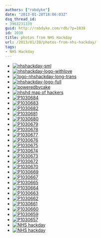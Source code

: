 ```yaml
---
authors: ["robdyke"]
date: "2013-01-28T18:06:03Z"
dsq_thread_id:
- 3963231339
guid: http://robdyke.com/rdb/?p=1038
id: 1038
title: photos from NHS Hackday
url: /2013/01/28/photos-from-nhs-hackday/
tags:
- NHS Hackday
---
```

<div class='photonic-flickr-stream photonic-stream '>
  <ul class='title-display-tooltip'>
    <li class="photonic-flickr-image photonic-flickr-photo photonic-pad-photos">
      <a  class='launch-gallery-fancybox fancybox'  rel='lightbox-photonic-flickr-stream-1'  href="https://farm9.static.flickr.com/8229/8423872303_5a30c6329c_z.jpg" title="<a href=&#039;https://www.flickr.com/photos/90867769@N08/8423872303&#039; >nhshackday-sml</a>" ><img alt="nhshackday-sml" src="https://farm9.static.flickr.com/8229/8423872303_5a30c6329c_s.jpg" /></a>
    </li>
    <li class="photonic-flickr-image photonic-flickr-photo photonic-pad-photos">
      <a  class='launch-gallery-fancybox fancybox'  rel='lightbox-photonic-flickr-stream-1'  href="https://farm9.static.flickr.com/8501/8424961948_cc30b43a60_z.jpg" title="<a href=&#039;https://www.flickr.com/photos/90867769@N08/8424961948&#039; >nhshackday-logo-withlove</a>" ><img alt="nhshackday-logo-withlove" src="https://farm9.static.flickr.com/8501/8424961948_cc30b43a60_s.jpg" /></a>
    </li>
    <li class="photonic-flickr-image photonic-flickr-photo photonic-pad-photos">
      <a  class='launch-gallery-fancybox fancybox'  rel='lightbox-photonic-flickr-stream-1'  href="https://farm9.static.flickr.com/8045/8423872325_738251d339_z.jpg" title="<a href=&#039;https://www.flickr.com/photos/90867769@N08/8423872325&#039; >logo-nhshackday-long-trans</a>" ><img alt="logo-nhshackday-long-trans" src="https://farm9.static.flickr.com/8045/8423872325_738251d339_s.jpg" /></a>
    </li>
    <li class="photonic-flickr-image photonic-flickr-photo photonic-pad-photos">
      <a  class='launch-gallery-fancybox fancybox'  rel='lightbox-photonic-flickr-stream-1'  href="https://farm9.static.flickr.com/8331/8423872337_53893c5c10_z.jpg" title="<a href=&#039;https://www.flickr.com/photos/90867769@N08/8423872337&#039; >nhshackday-logo-full</a>" ><img alt="nhshackday-logo-full" src="https://farm9.static.flickr.com/8331/8423872337_53893c5c10_s.jpg" /></a>
    </li>
    <li class="photonic-flickr-image photonic-flickr-photo photonic-pad-photos">
      <a  class='launch-gallery-fancybox fancybox'  rel='lightbox-photonic-flickr-stream-1'  href="https://farm9.static.flickr.com/8332/8423872371_1e3b3371b2_z.jpg" title="<a href=&#039;https://www.flickr.com/photos/90867769@N08/8423872371&#039; >poweredbycake</a>" ><img alt="poweredbycake" src="https://farm9.static.flickr.com/8332/8423872371_1e3b3371b2_s.jpg" /></a>
    </li>
    <li class="photonic-flickr-image photonic-flickr-photo photonic-pad-photos">
      <a  class='launch-gallery-fancybox fancybox'  rel='lightbox-photonic-flickr-stream-1'  href="https://farm9.static.flickr.com/8465/8424960790_05c95caee4_z.jpg" title="<a href=&#039;https://www.flickr.com/photos/90867769@N08/8424960790&#039; >nhshd map of hackers</a>" ><img alt="nhshd map of hackers" src="https://farm9.static.flickr.com/8465/8424960790_05c95caee4_s.jpg" /></a>
    </li>
    <li class="photonic-flickr-image photonic-flickr-photo photonic-pad-photos">
      <a  class='launch-gallery-fancybox fancybox'  rel='lightbox-photonic-flickr-stream-1'  href="https://farm9.static.flickr.com/8191/8423566921_f83501a906_z.jpg" title="<a href=&#039;https://www.flickr.com/photos/90867769@N08/8423566921&#039; >P1030684</a>" ><img alt="P1030684" src="https://farm9.static.flickr.com/8191/8423566921_f83501a906_s.jpg" /></a>
    </li>
    <li class="photonic-flickr-image photonic-flickr-photo photonic-pad-photos">
      <a  class='launch-gallery-fancybox fancybox'  rel='lightbox-photonic-flickr-stream-1'  href="https://farm9.static.flickr.com/8074/8423567011_aa8b8873b2_z.jpg" title="<a href=&#039;https://www.flickr.com/photos/90867769@N08/8423567011&#039; >P1030683</a>" ><img alt="P1030683" src="https://farm9.static.flickr.com/8074/8423567011_aa8b8873b2_s.jpg" /></a>
    </li>
    <li class="photonic-flickr-image photonic-flickr-photo photonic-pad-photos">
      <a  class='launch-gallery-fancybox fancybox'  rel='lightbox-photonic-flickr-stream-1'  href="https://farm9.static.flickr.com/8185/8424658016_045145119a_z.jpg" title="<a href=&#039;https://www.flickr.com/photos/90867769@N08/8424658016&#039; >P1030682</a>" ><img alt="P1030682" src="https://farm9.static.flickr.com/8185/8424658016_045145119a_s.jpg" /></a>
    </li>
    <li class="photonic-flickr-image photonic-flickr-photo photonic-pad-photos">
      <a  class='launch-gallery-fancybox fancybox'  rel='lightbox-photonic-flickr-stream-1'  href="https://farm9.static.flickr.com/8043/8423567311_7c392e5cfc_z.jpg" title="<a href=&#039;https://www.flickr.com/photos/90867769@N08/8423567311&#039; >P1030681</a>" ><img alt="P1030681" src="https://farm9.static.flickr.com/8043/8423567311_7c392e5cfc_s.jpg" /></a>
    </li>
    <li class="photonic-flickr-image photonic-flickr-photo photonic-pad-photos">
      <a  class='launch-gallery-fancybox fancybox'  rel='lightbox-photonic-flickr-stream-1'  href="https://farm9.static.flickr.com/8235/8424658236_bd512d4de5_z.jpg" title="<a href=&#039;https://www.flickr.com/photos/90867769@N08/8424658236&#039; >P1030680</a>" ><img alt="P1030680" src="https://farm9.static.flickr.com/8235/8424658236_bd512d4de5_s.jpg" /></a>
    </li>
    <li class="photonic-flickr-image photonic-flickr-photo photonic-pad-photos">
      <a  class='launch-gallery-fancybox fancybox'  rel='lightbox-photonic-flickr-stream-1'  href="https://farm9.static.flickr.com/8358/8423567563_e3fd5f2d5d_z.jpg" title="<a href=&#039;https://www.flickr.com/photos/90867769@N08/8423567563&#039; >P1030679</a>" ><img alt="P1030679" src="https://farm9.static.flickr.com/8358/8423567563_e3fd5f2d5d_s.jpg" /></a>
    </li>
    <li class="photonic-flickr-image photonic-flickr-photo photonic-pad-photos">
      <a  class='launch-gallery-fancybox fancybox'  rel='lightbox-photonic-flickr-stream-1'  href="https://farm9.static.flickr.com/8330/8424658474_854f19c54f_z.jpg" title="<a href=&#039;https://www.flickr.com/photos/90867769@N08/8424658474&#039; >P1030678</a>" ><img alt="P1030678" src="https://farm9.static.flickr.com/8330/8424658474_854f19c54f_s.jpg" /></a>
    </li>
    <li class="photonic-flickr-image photonic-flickr-photo photonic-pad-photos">
      <a  class='launch-gallery-fancybox fancybox'  rel='lightbox-photonic-flickr-stream-1'  href="https://farm9.static.flickr.com/8195/8423567859_02cdb11f6f_z.jpg" title="<a href=&#039;https://www.flickr.com/photos/90867769@N08/8423567859&#039; >P1030677</a>" ><img alt="P1030677" src="https://farm9.static.flickr.com/8195/8423567859_02cdb11f6f_s.jpg" /></a>
    </li>
    <li class="photonic-flickr-image photonic-flickr-photo photonic-pad-photos">
      <a  class='launch-gallery-fancybox fancybox'  rel='lightbox-photonic-flickr-stream-1'  href="https://farm9.static.flickr.com/8075/8424658826_eca83dcf00_z.jpg" title="<a href=&#039;https://www.flickr.com/photos/90867769@N08/8424658826&#039; >P1030676</a>" ><img alt="P1030676" src="https://farm9.static.flickr.com/8075/8424658826_eca83dcf00_s.jpg" /></a>
    </li>
    <li class="photonic-flickr-image photonic-flickr-photo photonic-pad-photos">
      <a  class='launch-gallery-fancybox fancybox'  rel='lightbox-photonic-flickr-stream-1'  href="https://farm9.static.flickr.com/8093/8423568259_0afaee9ec7_z.jpg" title="<a href=&#039;https://www.flickr.com/photos/90867769@N08/8423568259&#039; >P1030675</a>" ><img alt="P1030675" src="https://farm9.static.flickr.com/8093/8423568259_0afaee9ec7_s.jpg" /></a>
    </li>
    <li class="photonic-flickr-image photonic-flickr-photo photonic-pad-photos">
      <a  class='launch-gallery-fancybox fancybox'  rel='lightbox-photonic-flickr-stream-1'  href="https://farm9.static.flickr.com/8053/8424659100_be62bcb6f1_z.jpg" title="<a href=&#039;https://www.flickr.com/photos/90867769@N08/8424659100&#039; >P1030674</a>" ><img alt="P1030674" src="https://farm9.static.flickr.com/8053/8424659100_be62bcb6f1_s.jpg" /></a>
    </li>
    <li class="photonic-flickr-image photonic-flickr-photo photonic-pad-photos">
      <a  class='launch-gallery-fancybox fancybox'  rel='lightbox-photonic-flickr-stream-1'  href="https://farm9.static.flickr.com/8093/8423568561_a4b805e60e_z.jpg" title="<a href=&#039;https://www.flickr.com/photos/90867769@N08/8423568561&#039; >P1030673</a>" ><img alt="P1030673" src="https://farm9.static.flickr.com/8093/8423568561_a4b805e60e_s.jpg" /></a>
    </li>
    <li class="photonic-flickr-image photonic-flickr-photo photonic-pad-photos">
      <a  class='launch-gallery-fancybox fancybox'  rel='lightbox-photonic-flickr-stream-1'  href="https://farm9.static.flickr.com/8185/8424659400_cf4862e52f_z.jpg" title="<a href=&#039;https://www.flickr.com/photos/90867769@N08/8424659400&#039; >P1030672</a>" ><img alt="P1030672" src="https://farm9.static.flickr.com/8185/8424659400_cf4862e52f_s.jpg" /></a>
    </li>
    <li class="photonic-flickr-image photonic-flickr-photo photonic-pad-photos">
      <a  class='launch-gallery-fancybox fancybox'  rel='lightbox-photonic-flickr-stream-1'  href="https://farm9.static.flickr.com/8335/8424659480_38543b70e0_z.jpg" title="<a href=&#039;https://www.flickr.com/photos/90867769@N08/8424659480&#039; >P1030670</a>" ><img alt="P1030670" src="https://farm9.static.flickr.com/8335/8424659480_38543b70e0_s.jpg" /></a>
    </li>
    <li class="photonic-flickr-image photonic-flickr-photo photonic-pad-photos">
      <a  class='launch-gallery-fancybox fancybox'  rel='lightbox-photonic-flickr-stream-1'  href="https://farm9.static.flickr.com/8214/8424659638_c45349e579_z.jpg" title="<a href=&#039;https://www.flickr.com/photos/90867769@N08/8424659638&#039; >P1030669</a>" ><img alt="P1030669" src="https://farm9.static.flickr.com/8214/8424659638_c45349e579_s.jpg" /></a>
    </li>
    <li class="photonic-flickr-image photonic-flickr-photo photonic-pad-photos">
      <a  class='launch-gallery-fancybox fancybox'  rel='lightbox-photonic-flickr-stream-1'  href="https://farm9.static.flickr.com/8225/8424660036_3f07592314_z.jpg" title="<a href=&#039;https://www.flickr.com/photos/90867769@N08/8424660036&#039; >P1030667</a>" ><img alt="P1030667" src="https://farm9.static.flickr.com/8225/8424660036_3f07592314_s.jpg" /></a>
    </li>
    <li class="photonic-flickr-image photonic-flickr-photo photonic-pad-photos">
      <a  class='launch-gallery-fancybox fancybox'  rel='lightbox-photonic-flickr-stream-1'  href="https://farm9.static.flickr.com/8232/8424660312_4c7fbec658_z.jpg" title="<a href=&#039;https://www.flickr.com/photos/90867769@N08/8424660312&#039; >P1030665</a>" ><img alt="P1030665" src="https://farm9.static.flickr.com/8232/8424660312_4c7fbec658_s.jpg" /></a>
    </li>
    <li class="photonic-flickr-image photonic-flickr-photo photonic-pad-photos">
      <a  class='launch-gallery-fancybox fancybox'  rel='lightbox-photonic-flickr-stream-1'  href="https://farm9.static.flickr.com/8476/8424660508_361555b7c1_z.jpg" title="<a href=&#039;https://www.flickr.com/photos/90867769@N08/8424660508&#039; >P1030664</a>" ><img alt="P1030664" src="https://farm9.static.flickr.com/8476/8424660508_361555b7c1_s.jpg" /></a>
    </li>
    <li class="photonic-flickr-image photonic-flickr-photo photonic-pad-photos">
      <a  class='launch-gallery-fancybox fancybox'  rel='lightbox-photonic-flickr-stream-1'  href="https://farm9.static.flickr.com/8226/8424660652_3683bf3bf1_z.jpg" title="<a href=&#039;https://www.flickr.com/photos/90867769@N08/8424660652&#039; >P1030663</a>" ><img alt="P1030663" src="https://farm9.static.flickr.com/8226/8424660652_3683bf3bf1_s.jpg" /></a>
    </li>
    <li class="photonic-flickr-image photonic-flickr-photo photonic-pad-photos">
      <a  class='launch-gallery-fancybox fancybox'  rel='lightbox-photonic-flickr-stream-1'  href="https://farm9.static.flickr.com/8327/8423570135_cb40b62666_z.jpg" title="<a href=&#039;https://www.flickr.com/photos/90867769@N08/8423570135&#039; >P1030662</a>" ><img alt="P1030662" src="https://farm9.static.flickr.com/8327/8423570135_cb40b62666_s.jpg" /></a>
    </li>
    <li class="photonic-flickr-image photonic-flickr-photo photonic-pad-photos">
      <a  class='launch-gallery-fancybox fancybox'  rel='lightbox-photonic-flickr-stream-1'  href="https://farm9.static.flickr.com/8474/8424661142_2b96710fce_z.jpg" title="<a href=&#039;https://www.flickr.com/photos/90867769@N08/8424661142&#039; >P1030661</a>" ><img alt="P1030661" src="https://farm9.static.flickr.com/8474/8424661142_2b96710fce_s.jpg" /></a>
    </li>
    <li class="photonic-flickr-image photonic-flickr-photo photonic-pad-photos">
      <a  class='launch-gallery-fancybox fancybox'  rel='lightbox-photonic-flickr-stream-1'  href="https://farm9.static.flickr.com/8231/8424661346_135111884a_z.jpg" title="<a href=&#039;https://www.flickr.com/photos/90867769@N08/8424661346&#039; >P1030660</a>" ><img alt="P1030660" src="https://farm9.static.flickr.com/8231/8424661346_135111884a_s.jpg" /></a>
    </li>
    <li class="photonic-flickr-image photonic-flickr-photo photonic-pad-photos">
      <a  class='launch-gallery-fancybox fancybox'  rel='lightbox-photonic-flickr-stream-1'  href="https://farm9.static.flickr.com/8365/8423570789_8fd97611db_z.jpg" title="<a href=&#039;https://www.flickr.com/photos/90867769@N08/8423570789&#039; >P1030659</a>" ><img alt="P1030659" src="https://farm9.static.flickr.com/8365/8423570789_8fd97611db_s.jpg" /></a>
    </li>
    <li class="photonic-flickr-image photonic-flickr-photo photonic-pad-photos">
      <a  class='launch-gallery-fancybox fancybox'  rel='lightbox-photonic-flickr-stream-1'  href="https://farm9.static.flickr.com/8073/8423570905_9196bf64ca_z.jpg" title="<a href=&#039;https://www.flickr.com/photos/90867769@N08/8423570905&#039; >P1030657</a>" ><img alt="P1030657" src="https://farm9.static.flickr.com/8073/8423570905_9196bf64ca_s.jpg" /></a>
    </li>
    <li class="photonic-flickr-image photonic-flickr-photo photonic-pad-photos">
      <a  class='launch-gallery-fancybox fancybox'  rel='lightbox-photonic-flickr-stream-1'  href="https://farm9.static.flickr.com/8046/8423541669_343d2cc4ba_z.jpg" title="<a href=&#039;https://www.flickr.com/photos/90867769@N08/8423541669&#039; >NHS hackday</a>" ><img alt="NHS hackday" src="https://farm9.static.flickr.com/8046/8423541669_343d2cc4ba_s.jpg" /></a>
    </li>
    <li class="photonic-flickr-image photonic-flickr-photo photonic-pad-photos">
      <a  class='launch-gallery-fancybox fancybox'  rel='lightbox-photonic-flickr-stream-1'  href="https://farm9.static.flickr.com/8495/8424632054_ab51f4947b_z.jpg" title="<a href=&#039;https://www.flickr.com/photos/90867769@N08/8424632054&#039; >NHS hackday</a>" ><img alt="NHS hackday" src="https://farm9.static.flickr.com/8495/8424632054_ab51f4947b_s.jpg" /></a>
    </li>
  </ul>
</div>